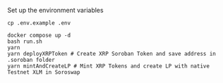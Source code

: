 Set up the environment variables

```
cp .env.example .env
```

```
docker compose up -d
bash run.sh
yarn
yarn deployXRPToken # Create XRP Soroban Token and save address in .soroban folder
yarn mintAndCreateLP # Mint XRP Tokens and create LP with native Testnet XLM in Soroswap

```